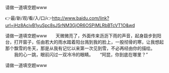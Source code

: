 请做一道填空题www

👉最/新/观/看/入/口/👉http://www.baidu.com/link?url=jHz8AcivB1yuSpc8sJSrNM3GjOR6OSPiMLRbBTcVT1O&wd

请做一道填空题www　　天微微亮了，外面传来沥沥下雨的声音，起身趿步到阳台，打开窗子，任由若大的雨水踏着阳台溅到我的脸上，一股彻骨的寒，让我想起那个飘雪的冬天，那是从我有记忆以来第一次见到雪，不必再经由你的描绘。
　　我的心一跳，眼前闪过一双冷冷的眼睛。　　“阿昆，你到底在哪里？”


请做一道填空题www
